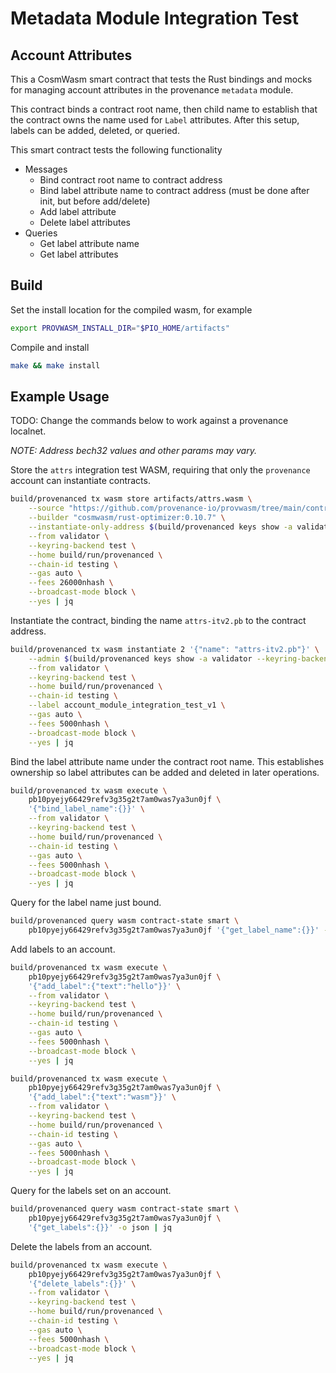# Metadata Module Integration Test

## Account Attributes

This a CosmWasm smart contract that tests the Rust bindings and mocks for managing account
attributes in the provenance `metadata` module.

This contract binds a contract root name, then child name to establish that the contract owns the
name used for `Label` attributes. After this setup, labels can be added, deleted, or queried.

This smart contract tests the following functionality

- Messages
  - Bind contract root name to contract address
  - Bind label attribute name to contract address (must be done after init, but before add/delete)
  - Add label attribute
  - Delete label attributes
- Queries
  - Get label attribute name
  - Get label attributes

## Build

Set the install location for the compiled wasm, for example

```bash
export PROVWASM_INSTALL_DIR="$PIO_HOME/artifacts"
```

Compile and install

```bash
make && make install
```

## Example Usage

TODO: Change the commands below to work against a provenance localnet.

_NOTE: Address bech32 values and other params may vary._

Store the `attrs` integration test WASM, requiring that only the `provenance` account can
instantiate contracts.

```bash
build/provenanced tx wasm store artifacts/attrs.wasm \
    --source "https://github.com/provenance-io/provwasm/tree/main/contracts/attrs" \
    --builder "cosmwasm/rust-optimizer:0.10.7" \
    --instantiate-only-address $(build/provenanced keys show -a validator --keyring-backend test --home build/run/provenanced) \
    --from validator \
    --keyring-backend test \
    --home build/run/provenanced \
    --chain-id testing \
    --gas auto \
    --fees 26000nhash \
    --broadcast-mode block \
    --yes | jq
```

Instantiate the contract, binding the name `attrs-itv2.pb` to the contract address.

```bash
build/provenanced tx wasm instantiate 2 '{"name": "attrs-itv2.pb"}' \
    --admin $(build/provenanced keys show -a validator --keyring-backend test --home build/run/provenanced) \
    --from validator \
    --keyring-backend test \
    --home build/run/provenanced \
    --chain-id testing \
    --label account_module_integration_test_v1 \
    --gas auto \
    --fees 5000nhash \
    --broadcast-mode block \
    --yes | jq
```

Bind the label attribute name under the contract root name. This establishes ownership so label
attributes can be added and deleted in later operations.

```bash
build/provenanced tx wasm execute \
    pb10pyejy66429refv3g35g2t7am0was7ya3un0jf \
    '{"bind_label_name":{}}' \
    --from validator \
    --keyring-backend test \
    --home build/run/provenanced \
    --chain-id testing \
    --gas auto \
    --fees 5000nhash \
    --broadcast-mode block \
    --yes | jq
```

Query for the label name just bound.

```bash
build/provenanced query wasm contract-state smart \
    pb10pyejy66429refv3g35g2t7am0was7ya3un0jf '{"get_label_name":{}}' -o json | jq
```

Add labels to an account.

```bash
build/provenanced tx wasm execute \
    pb10pyejy66429refv3g35g2t7am0was7ya3un0jf \
    '{"add_label":{"text":"hello"}}' \
    --from validator \
    --keyring-backend test \
    --home build/run/provenanced \
    --chain-id testing \
    --gas auto \
    --fees 5000nhash \
    --broadcast-mode block \
    --yes | jq
```

```bash
build/provenanced tx wasm execute \
    pb10pyejy66429refv3g35g2t7am0was7ya3un0jf \
    '{"add_label":{"text":"wasm"}}' \
    --from validator \
    --keyring-backend test \
    --home build/run/provenanced \
    --chain-id testing \
    --gas auto \
    --fees 5000nhash \
    --broadcast-mode block \
    --yes | jq
```

Query for the labels set on an account.

```bash
build/provenanced query wasm contract-state smart \
    pb10pyejy66429refv3g35g2t7am0was7ya3un0jf \
    '{"get_labels":{}}' -o json | jq
```

Delete the labels from an account.

```bash
build/provenanced tx wasm execute \
    pb10pyejy66429refv3g35g2t7am0was7ya3un0jf \
    '{"delete_labels":{}}' \
    --from validator \
    --keyring-backend test \
    --home build/run/provenanced \
    --chain-id testing \
    --gas auto \
    --fees 5000nhash \
    --broadcast-mode block \
    --yes | jq
```
